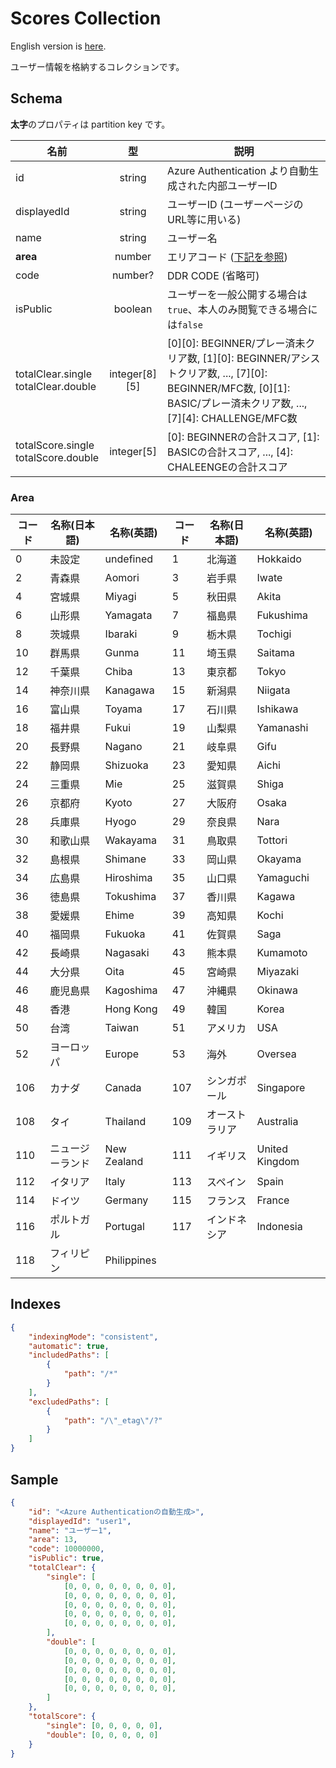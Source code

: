 # Scores Collection

English version is [here](./scores.md).

ユーザー情報を格納するコレクションです。

## Schema

**太字**のプロパティは partition key です。

|名前|型|説明|
|----|:--:|-----------|
|id|string|Azure Authentication より自動生成された内部ユーザーID|
|displayedId|string|ユーザーID (ユーザーページのURL等に用いる)|
|name|string|ユーザー名|
|**area**|number|エリアコード ([下記を参照](#area))|
|code|number?|DDR CODE (省略可)|
|isPublic|boolean|ユーザーを一般公開する場合は`true`、本人のみ閲覧できる場合には`false`|
|totalClear.single<br />totalClear.double|integer\[8\]\[5\]|\[0\]\[0\]: BEGINNER/プレー済未クリア数, \[1\]\[0\]: BEGINNER/アシストクリア数, ..., \[7\]\[0\]: BEGINNER/MFC数, \[0\]\[1\]: BASIC/プレー済未クリア数, ..., \[7\]\[4\]: CHALLENGE/MFC数|
|totalScore.single<br />totalScore.double|integer\[5\]|\[0\]: BEGINNERの合計スコア, \[1\]: BASICの合計スコア, ..., \[4\]: CHALEENGEの合計スコア|

### Area

|コード|名称(日本語)|名称(英語)|コード|名称(日本語)|名称(英語)|
|--|--|--|--|--|--|
|0|未設定|undefined|1|北海道|Hokkaido|
|2|青森県|Aomori|3|岩手県|Iwate|
|4|宮城県|Miyagi|5|秋田県|Akita|
|6|山形県|Yamagata|7|福島県|Fukushima|
|8|茨城県|Ibaraki|9|栃木県|Tochigi|
|10|群馬県|Gunma|11|埼玉県|Saitama|
|12|千葉県|Chiba|13|東京都|Tokyo|
|14|神奈川県|Kanagawa|15|新潟県|Niigata|
|16|富山県|Toyama|17|石川県|Ishikawa|
|18|福井県|Fukui|19|山梨県|Yamanashi|
|20|長野県|Nagano|21|岐阜県|Gifu|
|22|静岡県|Shizuoka|23|愛知県|Aichi|
|24|三重県|Mie|25|滋賀県|Shiga|
|26|京都府|Kyoto|27|大阪府|Osaka|
|28|兵庫県|Hyogo|29|奈良県|Nara|
|30|和歌山県|Wakayama|31|鳥取県|Tottori|
|32|島根県|Shimane|33|岡山県|Okayama|
|34|広島県|Hiroshima|35|山口県|Yamaguchi|
|36|徳島県|Tokushima|37|香川県|Kagawa|
|38|愛媛県|Ehime|39|高知県|Kochi|
|40|福岡県|Fukuoka|41|佐賀県|Saga|
|42|長崎県|Nagasaki|43|熊本県|Kumamoto|
|44|大分県|Oita|45|宮崎県|Miyazaki|
|46|鹿児島県|Kagoshima|47|沖縄県|Okinawa|
|48|香港|Hong Kong|49|韓国|Korea|
|50|台湾|Taiwan|51|アメリカ|USA|
|52|ヨーロッパ|Europe|53|海外|Oversea|
|106|カナダ|Canada|107|シンガポール|Singapore|
|108|タイ|Thailand|109|オーストラリア|Australia|
|110|ニュージーランド|New Zealand|111|イギリス|United Kingdom|
|112|イタリア|Italy|113|スペイン|Spain|
|114|ドイツ|Germany|115|フランス|France|
|116|ポルトガル|Portugal|117|インドネシア|Indonesia|
|118|フィリピン|Philippines|

## Indexes

```json
{
    "indexingMode": "consistent",
    "automatic": true,
    "includedPaths": [
        {
            "path": "/*"
        }
    ],
    "excludedPaths": [
        {
            "path": "/\"_etag\"/?"
        }
    ]
}
```

## Sample

```json
{
    "id": "<Azure Authenticationの自動生成>",
    "displayedId": "user1",
    "name": "ユーザー1",
    "area": 13,
    "code": 10000000,
    "isPublic": true,
    "totalClear": {
        "single": [
            [0, 0, 0, 0, 0, 0, 0, 0],
            [0, 0, 0, 0, 0, 0, 0, 0],
            [0, 0, 0, 0, 0, 0, 0, 0],
            [0, 0, 0, 0, 0, 0, 0, 0],
            [0, 0, 0, 0, 0, 0, 0, 0],
        ],
        "double": [
            [0, 0, 0, 0, 0, 0, 0, 0],
            [0, 0, 0, 0, 0, 0, 0, 0],
            [0, 0, 0, 0, 0, 0, 0, 0],
            [0, 0, 0, 0, 0, 0, 0, 0],
            [0, 0, 0, 0, 0, 0, 0, 0],
        ]
    },
    "totalScore": {
        "single": [0, 0, 0, 0, 0],
        "double": [0, 0, 0, 0, 0]
    }
}
```
